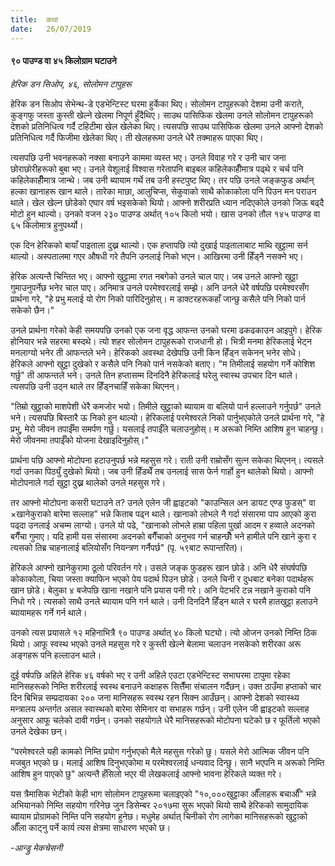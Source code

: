 ```yaml
---
title:  कथा
date:   26/07/2019
---
```


#### ९० पाउण्ड वा ४५ किलोग्राम घटाउने

_हेरिक डन सिओप, ४६, सोलोमन टापुहरू_

हेरिक डन सिओप सेभेन्थ-डे एडभेन्टिस्ट घरमा हुर्केका थिए। सोलोमन टापुहरूको देशमा उनी कराते, कुङ्गफु जस्ता कुस्ती खेल्ने खेलमा निपूर्ण हुँदैथिए। साउथ पासिफिक खेलमा उनले सोलोमन टापुहरूको देशको प्रतिनिधित्व गर्दै टहिटीमा खेल खेलेका थिए। त्यसपछि साउथ पासिफिक खेलमा उनले आफ्नो देशको प्रतिनिधित्व गर्दै फिजीमा खेलेका थिए। ती खेलहरूमा उनले धेरै तक्माहरू पाएका थिए।

त्यसपछि उनी भवनहरूको नक्सा बनाउने काममा व्यस्त भए। उनले विवाह गरे र उनी चार जना छोराछोरीहरूको बुबा भए। उनले येशूलाई विश्वास गरेतापनि बाइबल कहिलेकाहीँमात्र पढ्थे र चर्च पनि कहिलेकाहीँमात्र जान्थे। जब उनी ब्यायाम गर्थे तब उनी हस्टपुष्ट थिए। तर पछि उनले जङ्कफुड अर्थान् हल्का खानाहरू खान थाले। तारेका माछा, आलुचिप्स, सेकुवाको साथै कोकाकोला पनि पिउन मन पराउन थाले। खेल खेल्न छोडेको एघार वर्ष भइसकेको थियो। आफ्नो शरीरप्रति ध्यान नदिएकोले उनको जिऊ बढ्दै मोटो हुन थाल्यो। उनको वजन २३० पाउण्ड अर्थात् १०५ किलो भयो। खास उनको तौल १४५ पाउण्ड वा ६५ किलोमात्र हुनुपर्थ्यो।

एक दिन हेरिकको बायाँ पाइताला दुख्न थाल्यो। एक हप्तापछि त्यो दुखाई पाइतालाबाट माथि खुट्टामा सर्न थाल्यो। अस्पतालमा गएर औषधी गरे तैपनि उनलाई निको भएन। आखिरमा उनी हिँड्नै नसक्ने भए।

हेरिक अत्यन्तै चिन्तित भए। आफ्नो खुट्टामा रगत नबगेको उनले चाल पाए। जब उनले आफ्नो खुट्टा गुमाउनुपर्नेछ भनेर चाल पाए। अनिमात्र उनले परमेश्वरलाई सम्झे। अनि उनले धेरै वर्षपछि परमेश्वरसँग प्रार्थना गरे, "हे प्रभु मलाई यो रोग निको पारिदिनुहोस्। म डाक्टरहरूकहाँ जान्छु कसैले पनि निको पार्न सकेको छैन।"

उनले प्रार्थना गरेको केही समयपछि उनको एक जना वृद्ध आफन्त उनको घरमा ढकढकाउन आइपुगे। हेरिक होनियार भन्ने सहरमा बस्दथे। त्यो शहर सोलोमन टापुहरूको राजधानी हो। भित्री मनमा हेरिकलाई भेट्न मनलाग्यो भनेर ती आफन्तले भने। हेरिकको अवस्था देखेपछि उनी किन हिँड्न सकेनन् भनेर सोधे। हेरिकले आफ्नो खुट्टा दुखेको र कसैले पनि निको पार्न नसकेको बताए। "म तिमीलाई सहयोग गर्ने कोशिश गर्छु" ती आफन्तले भने। उनले तिन हप्तासम्म दिनदिनै हेरिकलाई घरेलु स्वास्थ उपचार दिन थाले। त्यसपछि उनी उठ्न थाले तर हिँड्नचाहिँ सकेका थिएनन्।

"तिम्रो खुट्टाको माशपेशी धेरै कमजोर भयो। तिमीले खुट्टाको ब्यायाम वा बलियो पार्न हल्लाउने गर्नुपर्छ" उनले भने। त्यसपछि बिस्तारै ऊ निको हुन थाल्यो। हेरिकलाई परमेश्वरले निको पार्नुभएकोले उनले प्रार्थना गरे, "हे प्रभु, मेरो जीवन तपाईँमा समर्पण गर्छु। यसलाई तपाईँले चलाउनुहोस्। म अरूको निम्ति आशिष हुन चाहन्छु। मेरो जीवनमा तपाईँको योजना देखाइदिनुहोस्।"

प्रार्थना पछि आफ्नो मोटोपना हटाउनुपर्छ भन्ने महसुस गरे। राती उनी राम्रोसँग सुत्न सकेका थिएनन्। त्यसले गर्दा उनका पिठ्युँ दुखेको थियो। जब उनी हिँडथेँ तब उनलाई सास फेर्न गार्हो हुन थालेको थियो। आफ्नो मोटोपनाले गर्दा खुट्टा दुख्न थालेको उनले महसुस गरे।

तर आफ्नो मोटोपना कसरी घटाउने त? उनले एलेन जी ह्वाइटको "काउन्सिल अन डायट एण्ड फुडस्" वा ×खानेकुराको बारेमा सल्लाह" भन्ने किताब पढ्न थाले। खानाको लोभले नै गर्दा संसारमा पाप आएको कुरा पढ्दा उनलाई अचम्म लाग्यो। उनले यो पढे, "खानाको लोभले हाम्रा पहिला पुर्खा आदम र हव्वाले अदनको बगैँचा गुमाए। यदि हामी यस संसारमा अदनको बगैँचाको अनुभव गर्न चाहन्छौँ भने हामीले पनि खाने कुरा र त्यसको तिब्र चाहनालाई बलियोसँग नियन्त्रण गर्नैपर्छ" (पृ. ५९बाट रूपान्तरित)।

हेरिकले आफ्नो खानेकुरामा ठूलो परिवर्तन गरे। उसले जङ्क फुडहरू खान छोडे। अनि धेरै संघर्षपछि कोकाकोला, चिया जस्ता क्याफिन भएको पेय पदार्थ पिउन छोडे। उनले चिनी र दुधबाट बनेका पदार्थहरू खान छोडे। बेलुका ४ बजेपछि खाना नखाने पनि प्रयास पनी गरे। अनि पेटभरि टन्न नखाने कुराको पनि निधो गरे। त्यसको साथै उनले ब्यायाम पनि गर्न थाले। उनी दिनदिनै हिँड्न थाले र घरमै हातखुट्टा हलाउने ब्यायामहरू गर्ने गर्न थाले।

उनको त्यस प्रयासले १२ महिनाभित्रै ९० पाउण्ड अर्थात् ४० किलो घट्यो। त्यो ओजन उनको निम्ति ठिक थियो। आफू स्वस्थ भएको उनले महसुस गरे र कुस्ती खेल्ने बेलामा चलाउन नसकेको शरीरका अरू अङ्गहरू पनि हल्लाउन थाले।

दुई वर्षपछि अहिले हेरिक ४६ वर्षको भए र उनी अहिले एउटा एडभेन्टिस्ट सभाघरमा टापुमा रहेका मानिसहरूको निम्ति शरीरलाई स्वस्थ बनाउने कक्षाहरू सित्तैँमा संचालन गर्दैछन्। उक्त ठाउँमा हप्ताको चार दिन बिभिन्न सम्प्रदायका २०० जना मानिसहरू स्वस्थ रहन सिक्न आउँछन्। आफ्नो देशको स्वास्थ्य मन्त्रालय अन्तर्गत असल स्वास्थको बारेमा सेमिनार वा सभाहरू गर्छन्। उनी एलेन जी ह्वाइटको सल्लाह अनुसार आफू चलेको दावी गर्छन्। उनको सहयोगले धेरै मानिसहरूको मोटोपना घटेको छ र फूर्तिलो भएको उनले देखेका छन्।

"परमेश्वरले यही कामको निम्ति प्रयोग गर्नुभएको मैले महसुस गरेको छु। यसले मेरो आत्मिक जीवन पनि मजबुत भएको छ। मलाई आशिष दिनुभएकोमा म परमेश्वरलाई धन्यवाद दिन्छु। सानै भएपनि म अरूको निम्ति आशिष हुन पाएको छु" अत्यन्तै हँसिलो भएर यी लेखकलाई आफ्नो भावना हेरिकले व्यक्त गरे। 

यस त्रैमासिक भेटीको केही भाग सोलोमन टापुहरूमा चलाइएको "१०,०००खुट्टाका औँलाहरू बचाऔँ" भन्ने अभियानको निम्ति सहयोग गरिनेछ जुन डिसेम्बर २०१७मा सुरू भएको थियो साथै हेरिकको सामुदायिक ब्यायाम प्रोग्रामको निम्ति पनि सहयोग हुनेछ। मधुमेह अर्थात् चिनीको रोग लागेका मानिसहरूको खुट्टाको औँला काट्नु पर्ने कार्य त्यस क्षेत्रमा साधारण भएको छ। 

_-आन्ड्रु मेकचेसनी_